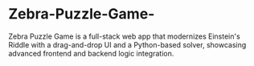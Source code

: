 # Zebra-Puzzle-Game-
Zebra Puzzle Game is a full-stack web app that modernizes Einstein's Riddle with a drag-and-drop UI and a Python-based solver, showcasing advanced frontend and backend logic integration.
